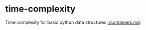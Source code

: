 # time-complexity

Time complexity for basic python data structures [./containers.md](https://github.com/RmDr/python-time-complexity/blob/master/python_containers.md).
